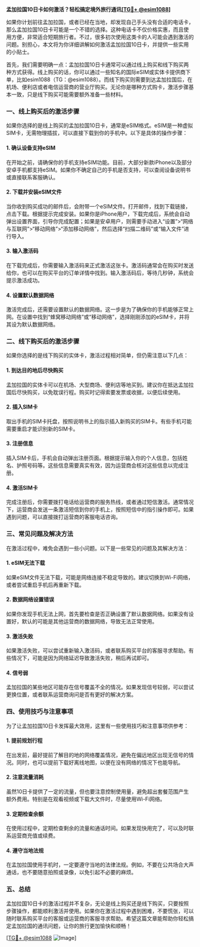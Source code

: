 **孟加拉国10日卡如何激活？轻松搞定境外旅行通讯[[TG💪+ @esim1088](https://t.me/s/esim1088)]**

如果你计划前往孟加拉国，或者已经在当地，却发现自己手头没有合适的电话卡，那么孟加拉国10日卡可能是一个不错的选择。这种电话卡不仅价格实惠，而且使用方便，非常适合短期旅行者。不过，很多初次使用这类卡的人可能会遇到激活的问题。别担心，本文将为你详细讲解如何激活孟加拉国10日卡，并提供一些实用的小贴士。

首先，我们需要明确一点：孟加拉国10日卡通常可以通过线上购买和线下购买两种方式获得。线上购买的话，你可以通过一些知名的国际eSIM或实体卡提供商下单，比如esim1088（TG：@esim1088）。而线下购买则需要到达孟加拉国后，在机场、便利店或者电信运营商的营业厅购买。无论你是哪种方式购卡，激活步骤基本一致，只是线下购买可能需要额外准备一些材料。

### **一、线上购买后的激活步骤**

如果你选择的是线上购买的孟加拉国10日卡，通常是eSIM格式。eSIM是一种虚拟SIM卡，无需物理插拔，可以直接下载到你的手机中。以下是具体的操作步骤：

#### **1. 确认设备支持eSIM**
在开始之前，请确保你的手机支持eSIM功能。目前，大部分新款iPhone以及部分安卓手机都支持eSIM。如果你不确定自己的手机是否支持，可以查阅设备说明书或直接联系客服确认。

#### **2. 下载并安装eSIM文件**
当你收到购买成功的邮件后，会附带一个eSIM文件。打开邮件，找到下载链接，点击下载。根据提示完成安装。如果你是iPhone用户，下载完成后，系统会自动弹出设置界面，引导你完成配置；如果是安卓用户，则需要手动进入“设置”>“网络与互联网”>“移动网络”>“添加移动网络”，然后选择“扫描二维码”或“输入文件”进行导入。

#### **3. 输入激活码**
在下载完成后，你需要输入激活码来正式激活这张卡。激活码通常会在购买时发送给你，也可以在购买平台的订单详情中找到。输入激活码后，等待几秒钟，系统会提示激活成功。

#### **4. 设置默认数据网络**
激活完成后，还需要设置默认的数据网络。这一步是为了确保你的手机能够正常上网。在设置中找到“蜂窝移动网络”或“移动网络”，选择刚刚添加的eSIM卡，并将其设为默认数据网络。

### **二、线下购买后的激活步骤**

如果你选择的是线下购买的实体卡，激活过程相对简单，但仍需注意以下几点：

#### **1. 到达目的地后尽快购买**
孟加拉国的实体卡可以在机场、大型商场、便利店等地买到。建议你在抵达孟加拉国后尽快购买，以免耽误行程。购买时记得索要发票或收据，以便后续使用。

#### **2. 插入SIM卡**
取出手机的SIM卡托盘，按照说明书上的指示插入新购买的SIM卡。有些手机可能需要重启才能识别新的SIM卡。

#### **3. 注册信息**
插入SIM卡后，手机会自动弹出注册页面。根据提示输入你的个人信息，包括姓名、护照号码等。这些信息需要真实有效，因为运营商会核对这些信息以完成注册。

#### **4. 激活SIM卡**
完成注册后，你需要拨打电话给运营商的服务热线，或者通过短信激活。通常情况下，运营商会发送一条激活短信到你的手机上，按照短信中的指引操作即可。如果遇到问题，可以直接拨打运营商的客服电话咨询。

### **三、常见问题及解决方法**

在激活过程中，难免会遇到一些小问题。以下是一些常见的问题及其解决方法：

#### **1. eSIM无法下载**
如果eSIM文件无法下载，可能是网络连接不稳定导致的。建议切换到Wi-Fi网络，或者尝试重启手机后再重新下载。

#### **2. 数据网络设置错误**
如果你发现手机无法上网，首先要检查是否正确设置了默认数据网络。如果没有设置好，默认的可能是其他运营商的数据网络，导致无法正常使用。

#### **3. 激活失败**
如果激活失败，可以尝试重新输入激活码，或者联系购买平台的客服寻求帮助。有些情况下，可能是因为网络延迟导致激活失败，稍后再试即可。

#### **4. 信号弱**
孟加拉国的某些地区可能存在信号覆盖不全的情况。如果发现信号较弱，可以尝试更换位置，或者联系运营商询问是否有更好的解决方案。

### **四、使用技巧与注意事项**

为了让孟加拉国10日卡发挥最大效用，这里有一些使用技巧和注意事项供参考：

#### **1. 提前规划行程**
在出发前，最好提前了解目的地的网络覆盖情况，避免在偏远地区出现无信号的情况。同时，也可以提前下载好离线地图，以便在没有网络的情况下也能导航。

#### **2. 注意流量消耗**
虽然10日卡提供了一定的流量，但也要注意控制使用量，避免超出套餐范围产生额外费用。特别是在观看视频或下载大文件时，尽量使用Wi-Fi网络。

#### **3. 定期检查余额**
在使用过程中，定期检查剩余的流量和通话时间。如果发现快用完了，可以及时联系运营商充值或续费。

#### **4. 遵守当地法规**
在孟加拉国使用手机时，一定要遵守当地的法律法规。例如，不要在公共场合大声通话，也不要随意拍照或录像，以免引起不必要的麻烦。

### **五、总结**

孟加拉国10日卡的激活过程并不复杂，无论是线上购买还是线下购买，只要按照步骤操作，都能顺利激活并使用。如果你在激活过程中遇到困难，不要慌张，可以随时联系购买平台的客服或运营商的客服寻求帮助。希望这篇文章能帮助你轻松搞定孟加拉国的通讯问题，让你的旅行更加愉快和顺畅！

[[TG💪+ @esim1088](https://t.me/s/esim1088) ![Image](https://i.postimg.cc/4NQfJmqS/Snipaste-2025-05-13-00-14-12.png)]
